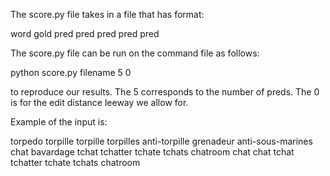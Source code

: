 The score.py file takes in a file that has format:

word gold pred pred pred pred pred

The score.py file can be run on the command file as follows:

python score.py filename 5 0

to reproduce our results. The 5 corresponds to the number of preds. The 0 is for the edit distance leeway we allow for.

Example of the input is:

torpedo torpille torpille torpilles anti-torpille grenadeur anti-sous-marines
chat bavardage tchat tchatter tchate tchats chatroom
chat chat tchat tchatter tchate tchats chatroom